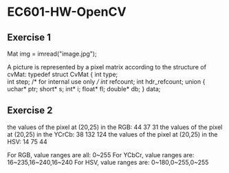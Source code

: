 # EC601-HW-OpenCV
## Exercise 1
Mat img = imread("image.jpg");

A picture is represented by a pixel matrix according to the structure of cvMat:
typedef struct CvMat
{
  int type;    
  int step;
  /* for internal use only */
  int* refcount;
  int hdr_refcount;
  union
  {
    uchar* ptr;
    short* s;
    int* i;
    float* fl;
    double* db;
  } data;
## Exercise 2
the values of the pixel at (20,25) in the RGB: 44 37 31
the values of the pixel at (20,25) in the YCrCb: 38 132 124
the values of the pixel at (20,25) in the HSV: 14 75 44

For RGB, value ranges are all: 0~255
For YCbCr, value ranges are: 16~235,16~240,16~240
For HSV, value ranges are: 0~180,0~255,0~255
